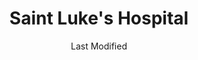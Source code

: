 ---
layout: location-page
date: Last Modified
description: "Local COVID-19 testing is available at Saint Luke's Hospital in Blue Springs, Missouri, USA."
permalink: "locations/missouri/blue-springs/saint-lukes-hospital/"
tags:
  - locations
  - missouri
title: Saint Luke's Hospital
uniqueName: saint-lukes-hospital
state: Missouri
stateAbbr: MO
hood: "Blue Springs"
address: "600 NE Adams Dairy Pkwy"
city: "Blue Springs"
zip: "64014"
zipsNearby: "66002 66006 66007 66012 66013 66016 66018 66019 66020 66021 66024 66025 66026 66030 66036 66101 66102 66103 66104 66105 66106 66109 66110 66111 66112 66113 66115 66117 66118 66119 66160 66040 66042 66044 66045 66046 66047 66049 66027 66043 66048 66050 66052 66053 66054 66031 66051 66061 66062 66063 66064 66066 66067 66071 66072 66073 66079 66201 66202 66203 66204 66205 66206 66207 66208 66209 66210 66211 66212 66213 66214 66215 66216 66217 66218 66219 66220 66221 66222 66223 66224 66225 66226 66227 66250 66251 66276 66282 66283 66285 66286 66083 66085 66086 66092 66097 64720 64401 64001 64620 64422 64722 64723 64724 64725 64011 64012 64726 64013 64014 64015 64622 64623 64624 64625 64016 64730 64017 64018 64429 64633 64019 64733 64430 64734 64735 64020 64021 64637 64739 64638 64439 64740 64440 64022 64742 64743 64443 64444 64024 64073 64028 64448 64745 64746 64747 64454 64029 64030 64034 64644 64035 64701 64036 64037 64040 64048 64050 64051 64052 64053 64054 64055 64056 64057 64058 64101 64102 64105 64106 64108 64109 64110 64111 64112 64113 64114 64116 64117 64118 64119 64120 64121 64123 64124 64125 64126 64127 64128 64129 64130 64131 64132 64133 64134 64136 64137 64138 64139 64141 64144 64145 64146 64147 64148 64149 64150 64151 64152 64153 64154 64155 64156 64157 64158 64161 64163 64164 64165 64166 64167 64168 64170 64171 64179 64180 64184 64187 64188 64190 64191 64195 64196 64197 64198 64199 64999 64060 64649 64650 64061 64465 64062 64002 64063 64064 64065 64081 64082 64086 64761 64066 64067 64068 64069 64070 64656 64469 64071 64072 64770 64664 64074 64668 64680 64075 64076 64077 64474 64078 64079 64477 64080 64671 64083 64084 64085 64484 64501 64502 64503 64504 64505 64506 64507 64508 64088 64089 64490 64090 64682 64492 64493 64788 64686 64092 64093 64096 64497 64097 64098 64689 65321 65323 65327 65332 65333 65334 65305 65336 65337 65339 65340 65344 65301 65302 65351 65360 64172 64183 64185 64192 64193 64194 64944 66077 66279" 
mapUrl: "http://maps.apple.com/?q=Saint+Lukes+Hospital&address=600+NE+Adams+Dairy+Pkwy,Blue+Springs,Missouri,64014"
locationType: Drive-thru
phone: "816-251-6100"
website: "https://www.saintlukeskc.org/about/news/saint-lukes-news-three-covid-19-drive-thru-testing-sites-set-qualifying-saint-lukes"
onlineBooking: undefined
closed: undefined
closedUpdate: April 17th, 2020
notes: "By appointment only. Requires doctor's referral. Must have fever and other symptoms."
days: Contact for hours of operation.
ctaMessage: Learn more
ctaUrl: "https://www.saintlukeskc.org/about/news/saint-lukes-news-three-covid-19-drive-thru-testing-sites-set-qualifying-saint-lukes"
---